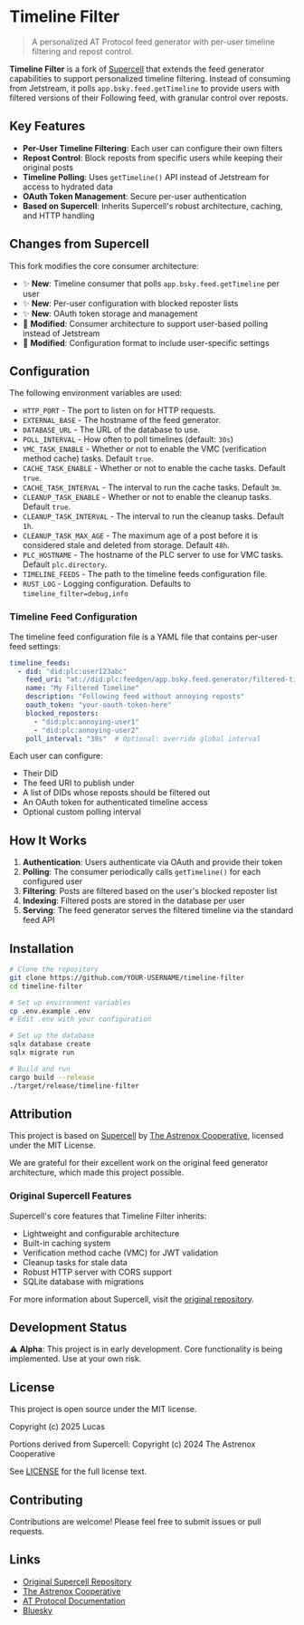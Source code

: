 # Timeline Filter

> A personalized AT Protocol feed generator with per-user timeline filtering and repost control.

**Timeline Filter** is a fork of [Supercell](https://github.com/astrenoxcoop/supercell) that extends the feed generator capabilities to support personalized timeline filtering. Instead of consuming from Jetstream, it polls `app.bsky.feed.getTimeline` to provide users with filtered versions of their Following feed, with granular control over reposts.

## Key Features

- **Per-User Timeline Filtering**: Each user can configure their own filters
- **Repost Control**: Block reposts from specific users while keeping their original posts
- **Timeline Polling**: Uses `getTimeline()` API instead of Jetstream for access to hydrated data
- **OAuth Token Management**: Secure per-user authentication
- **Based on Supercell**: Inherits Supercell's robust architecture, caching, and HTTP handling

## Changes from Supercell

This fork modifies the core consumer architecture:

- ✨ **New**: Timeline consumer that polls `app.bsky.feed.getTimeline` per user
- ✨ **New**: Per-user configuration with blocked reposter lists
- ✨ **New**: OAuth token storage and management
- 🔄 **Modified**: Consumer architecture to support user-based polling instead of Jetstream
- 🔄 **Modified**: Configuration format to include user-specific settings

## Configuration

The following environment variables are used:

* `HTTP_PORT` - The port to listen on for HTTP requests.
* `EXTERNAL_BASE` - The hostname of the feed generator.
* `DATABASE_URL` - The URL of the database to use.
* `POLL_INTERVAL` - How often to poll timelines (default: `30s`)
* `VMC_TASK_ENABLE` - Whether or not to enable the VMC (verification method cache) tasks. Default `true`.
* `CACHE_TASK_ENABLE` - Whether or not to enable the cache tasks. Default `true`.
* `CACHE_TASK_INTERVAL` - The interval to run the cache tasks. Default `3m`.
* `CLEANUP_TASK_ENABLE` - Whether or not to enable the cleanup tasks. Default `true`.
* `CLEANUP_TASK_INTERVAL` - The interval to run the cleanup tasks. Default `1h`.
* `CLEANUP_TASK_MAX_AGE` - The maximum age of a post before it is considered stale and deleted from storage. Default `48h`.
* `PLC_HOSTNAME` - The hostname of the PLC server to use for VMC tasks. Default `plc.directory`.
* `TIMELINE_FEEDS` - The path to the timeline feeds configuration file.
* `RUST_LOG` - Logging configuration. Defaults to `timeline_filter=debug,info`

### Timeline Feed Configuration

The timeline feed configuration file is a YAML file that contains per-user feed settings:

```yaml
timeline_feeds:
  - did: "did:plc:user123abc"
    feed_uri: "at://did:plc:feedgen/app.bsky.feed.generator/filtered-timeline"
    name: "My Filtered Timeline"
    description: "Following feed without annoying reposts"
    oauth_token: "your-oauth-token-here"
    blocked_reposters:
      - "did:plc:annoying-user1"
      - "did:plc:annoying-user2"
    poll_interval: "30s"  # Optional: override global interval
```

Each user can configure:
- Their DID
- The feed URI to publish under
- A list of DIDs whose reposts should be filtered out
- An OAuth token for authenticated timeline access
- Optional custom polling interval

## How It Works

1. **Authentication**: Users authenticate via OAuth and provide their token
2. **Polling**: The consumer periodically calls `getTimeline()` for each configured user
3. **Filtering**: Posts are filtered based on the user's blocked reposter list
4. **Indexing**: Filtered posts are stored in the database per user
5. **Serving**: The feed generator serves the filtered timeline via the standard feed API

## Installation

```bash
# Clone the repository
git clone https://github.com/YOUR-USERNAME/timeline-filter
cd timeline-filter

# Set up environment variables
cp .env.example .env
# Edit .env with your configuration

# Set up the database
sqlx database create
sqlx migrate run

# Build and run
cargo build --release
./target/release/timeline-filter
```

## Attribution

This project is based on [Supercell](https://github.com/astrenoxcoop/supercell) by [The Astrenox Cooperative](https://astrenox.coop/), licensed under the MIT License.

We are grateful for their excellent work on the original feed generator architecture, which made this project possible.

### Original Supercell Features

Supercell's core features that Timeline Filter inherits:

- Lightweight and configurable architecture
- Built-in caching system
- Verification method cache (VMC) for JWT validation
- Cleanup tasks for stale data
- Robust HTTP server with CORS support
- SQLite database with migrations

For more information about Supercell, visit the [original repository](https://github.com/astrenoxcoop/supercell).

## Development Status

⚠️ **Alpha**: This project is in early development. Core functionality is being implemented. Use at your own risk.

## License

This project is open source under the MIT license.

Copyright (c) 2025 Lucas

Portions derived from Supercell:
Copyright (c) 2024 The Astrenox Cooperative

See [LICENSE](LICENSE) for the full license text.

## Contributing

Contributions are welcome! Please feel free to submit issues or pull requests.

## Links

- [Original Supercell Repository](https://github.com/astrenoxcoop/supercell)
- [The Astrenox Cooperative](https://astrenox.coop/)
- [AT Protocol Documentation](https://atproto.com)
- [Bluesky](https://bsky.app)
